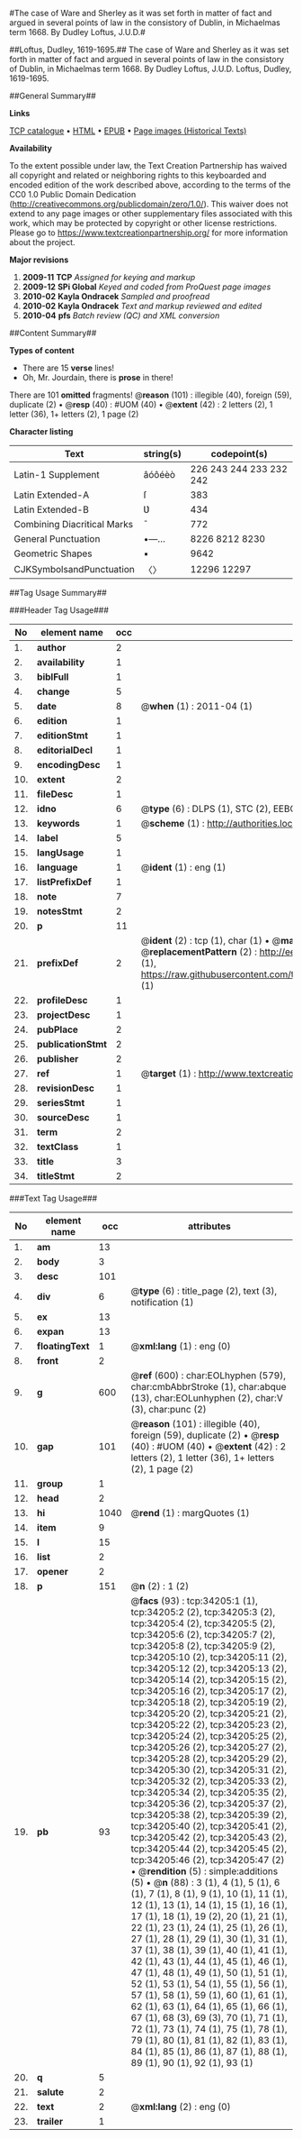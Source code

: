 #The case of Ware and Sherley as it was set forth in matter of fact and argued in several points of law in the consistory of Dublin, in Michaelmas term 1668. By Dudley Loftus, J.U.D.#

##Loftus, Dudley, 1619-1695.##
The case of Ware and Sherley as it was set forth in matter of fact and argued in several points of law in the consistory of Dublin, in Michaelmas term 1668. By Dudley Loftus, J.U.D.
Loftus, Dudley, 1619-1695.

##General Summary##

**Links**

[TCP catalogue](http://www.ota.ox.ac.uk/tcp/)  • 
[HTML](http://tei.it.ox.ac.uk/tcp/Texts-HTML/free/A48/A48952.html)  • 
[EPUB](http://tei.it.ox.ac.uk/tcp/Texts-EPUB/free/A48/A48952.epub) • 
[Page images (Historical Texts)](https://historicaltexts.jisc.ac.uk/eebo-99829762e)

**Availability**

To the extent possible under law, the Text Creation Partnership has waived all copyright and related or neighboring rights to this keyboarded and encoded edition of the work described above, according to the terms of the CC0 1.0 Public Domain Dedication (http://creativecommons.org/publicdomain/zero/1.0/). This waiver does not extend to any page images or other supplementary files associated with this work, which may be protected by copyright or other license restrictions. Please go to https://www.textcreationpartnership.org/ for more information about the project.

**Major revisions**

1. __2009-11__ __TCP__ *Assigned for keying and markup*
1. __2009-12__ __SPi Global__ *Keyed and coded from ProQuest page images*
1. __2010-02__ __Kayla Ondracek__ *Sampled and proofread*
1. __2010-02__ __Kayla Ondracek__ *Text and markup reviewed and edited*
1. __2010-04__ __pfs__ *Batch review (QC) and XML conversion*

##Content Summary##

**Types of content**

  * There are 15 **verse** lines!
  * Oh, Mr. Jourdain, there is **prose** in there!

There are 101 **omitted** fragments! 
 @__reason__ (101) : illegible (40), foreign (59), duplicate (2)  •  @__resp__ (40) : #UOM (40)  •  @__extent__ (42) : 2 letters (2), 1 letter (36), 1+ letters (2), 1 page (2)

**Character listing**


|Text|string(s)|codepoint(s)|
|---|---|---|
|Latin-1 Supplement|âóôéèò|226 243 244 233 232 242|
|Latin Extended-A|ſ|383|
|Latin Extended-B|Ʋ|434|
|Combining             Diacritical Marks|̄|772|
|General Punctuation|•—…|8226 8212 8230|
|Geometric Shapes|▪|9642|
|CJKSymbolsandPunctuation|〈〉|12296 12297|

##Tag Usage Summary##

###Header Tag Usage###

|No|element name|occ|attributes|
|---|---|---|---|
|1.|__author__|2||
|2.|__availability__|1||
|3.|__biblFull__|1||
|4.|__change__|5||
|5.|__date__|8| @__when__ (1) : 2011-04 (1)|
|6.|__edition__|1||
|7.|__editionStmt__|1||
|8.|__editorialDecl__|1||
|9.|__encodingDesc__|1||
|10.|__extent__|2||
|11.|__fileDesc__|1||
|12.|__idno__|6| @__type__ (6) : DLPS (1), STC (2), EEBO-CITATION (1), PROQUEST (1), VID (1)|
|13.|__keywords__|1| @__scheme__ (1) : http://authorities.loc.gov/ (1)|
|14.|__label__|5||
|15.|__langUsage__|1||
|16.|__language__|1| @__ident__ (1) : eng (1)|
|17.|__listPrefixDef__|1||
|18.|__note__|7||
|19.|__notesStmt__|2||
|20.|__p__|11||
|21.|__prefixDef__|2| @__ident__ (2) : tcp (1), char (1)  •  @__matchPattern__ (2) : ([0-9\-]+):([0-9IVX]+) (1), (.+) (1)  •  @__replacementPattern__ (2) : http://eebo.chadwyck.com/downloadtiff?vid=$1&page=$2 (1), https://raw.githubusercontent.com/textcreationpartnership/Texts/master/tcpchars.xml#$1 (1)|
|22.|__profileDesc__|1||
|23.|__projectDesc__|1||
|24.|__pubPlace__|2||
|25.|__publicationStmt__|2||
|26.|__publisher__|2||
|27.|__ref__|1| @__target__ (1) : http://www.textcreationpartnership.org/docs/. (1)|
|28.|__revisionDesc__|1||
|29.|__seriesStmt__|1||
|30.|__sourceDesc__|1||
|31.|__term__|2||
|32.|__textClass__|1||
|33.|__title__|3||
|34.|__titleStmt__|2||


###Text Tag Usage###

|No|element name|occ|attributes|
|---|---|---|---|
|1.|__am__|13||
|2.|__body__|3||
|3.|__desc__|101||
|4.|__div__|6| @__type__ (6) : title_page (2), text (3), notification (1)|
|5.|__ex__|13||
|6.|__expan__|13||
|7.|__floatingText__|1| @__xml:lang__ (1) : eng (0)|
|8.|__front__|2||
|9.|__g__|600| @__ref__ (600) : char:EOLhyphen (579), char:cmbAbbrStroke (1), char:abque (13), char:EOLunhyphen (2), char:V (3), char:punc (2)|
|10.|__gap__|101| @__reason__ (101) : illegible (40), foreign (59), duplicate (2)  •  @__resp__ (40) : #UOM (40)  •  @__extent__ (42) : 2 letters (2), 1 letter (36), 1+ letters (2), 1 page (2)|
|11.|__group__|1||
|12.|__head__|2||
|13.|__hi__|1040| @__rend__ (1) : margQuotes (1)|
|14.|__item__|9||
|15.|__l__|15||
|16.|__list__|2||
|17.|__opener__|2||
|18.|__p__|151| @__n__ (2) : 1 (2)|
|19.|__pb__|93| @__facs__ (93) : tcp:34205:1 (1), tcp:34205:2 (2), tcp:34205:3 (2), tcp:34205:4 (2), tcp:34205:5 (2), tcp:34205:6 (2), tcp:34205:7 (2), tcp:34205:8 (2), tcp:34205:9 (2), tcp:34205:10 (2), tcp:34205:11 (2), tcp:34205:12 (2), tcp:34205:13 (2), tcp:34205:14 (2), tcp:34205:15 (2), tcp:34205:16 (2), tcp:34205:17 (2), tcp:34205:18 (2), tcp:34205:19 (2), tcp:34205:20 (2), tcp:34205:21 (2), tcp:34205:22 (2), tcp:34205:23 (2), tcp:34205:24 (2), tcp:34205:25 (2), tcp:34205:26 (2), tcp:34205:27 (2), tcp:34205:28 (2), tcp:34205:29 (2), tcp:34205:30 (2), tcp:34205:31 (2), tcp:34205:32 (2), tcp:34205:33 (2), tcp:34205:34 (2), tcp:34205:35 (2), tcp:34205:36 (2), tcp:34205:37 (2), tcp:34205:38 (2), tcp:34205:39 (2), tcp:34205:40 (2), tcp:34205:41 (2), tcp:34205:42 (2), tcp:34205:43 (2), tcp:34205:44 (2), tcp:34205:45 (2), tcp:34205:46 (2), tcp:34205:47 (2)  •  @__rendition__ (5) : simple:additions (5)  •  @__n__ (88) : 3 (1), 4 (1), 5 (1), 6 (1), 7 (1), 8 (1), 9 (1), 10 (1), 11 (1), 12 (1), 13 (1), 14 (1), 15 (1), 16 (1), 17 (1), 18 (1), 19 (2), 20 (1), 21 (1), 22 (1), 23 (1), 24 (1), 25 (1), 26 (1), 27 (1), 28 (1), 29 (1), 30 (1), 31 (1), 37 (1), 38 (1), 39 (1), 40 (1), 41 (1), 42 (1), 43 (1), 44 (1), 45 (1), 46 (1), 47 (1), 48 (1), 49 (1), 50 (1), 51 (1), 52 (1), 53 (1), 54 (1), 55 (1), 56 (1), 57 (1), 58 (1), 59 (1), 60 (1), 61 (1), 62 (1), 63 (1), 64 (1), 65 (1), 66 (1), 67 (1), 68 (3), 69 (3), 70 (1), 71 (1), 72 (1), 73 (1), 74 (1), 75 (1), 78 (1), 79 (1), 80 (1), 81 (1), 82 (1), 83 (1), 84 (1), 85 (1), 86 (1), 87 (1), 88 (1), 89 (1), 90 (1), 92 (1), 93 (1)|
|20.|__q__|5||
|21.|__salute__|2||
|22.|__text__|2| @__xml:lang__ (2) : eng (0)|
|23.|__trailer__|1||
